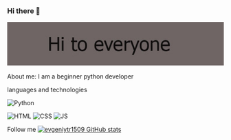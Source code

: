### Hi there 👋

<!--
**evgeniytr1509/evgeniytr1509** is a ✨ _special_ ✨ repository because its `README.md` (this file) appears on your GitHub profile.

Here are some ideas to get you started:

- 🔭 I’m currently working on ...
- 🌱 I’m currently learning ...
- 👯 I’m looking to collaborate on ...
- 🤔 I’m looking for help with ...
- 💬 Ask me about ...
- 📫 How to reach me: ...
- 😄 Pronouns: ...
- ⚡ Fun fact: ...
-->

[![Header](https://github.com/evgeniytr1509/evgeniytr1509/blob/main/assets/img.jpg)]()

About me: I am a beginner python developer

languages and technologies

![Python](https://img.shields.io/badge/Python-yellow)

![HTML](https://img.shields.io/badge/HTML-yellow)
![CSS](https://img.shields.io/badge/CSS-yellow)
![JS](https://img.shields.io/badge/JS-yellow)

Follow me
[![evgeniytr1509 GitHub stats](https://github-readme-stats.vercel.app/api?username=evgeniytr1509&show_icons=true&theme=transparent)](https://github.com/evgeniytr1509/github-readme-stats)
